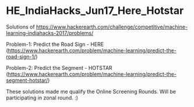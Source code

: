 # HE_IndiaHacks_Jun17_Here_Hotstar
Solutions of https://www.hackerearth.com/challenge/competitive/machine-learning-indiahacks-2017/problems/

Problem-1:  Predict the Road Sign - HERE (https://www.hackerearth.com/problem/machine-learning/predict-the-road-sign-1/)

Problem-2:  Predict the Segment - HOTSTAR (https://www.hackerearth.com/problem/machine-learning/predict-the-segment-hotstar/)

These solutions made me qualify the Online Screening Rounds. Will be participating in zonal round. :)
